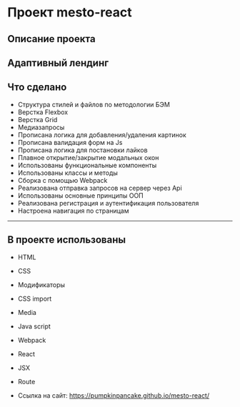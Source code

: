 # Проект mesto-react

## Описание проекта 
Адаптивный лендинг
------
## Что сделано
* Структура стилей и файлов по методологии БЭМ
* Верстка Flexbox
* Верстка Grid
* Медиазапросы
* Прописана логика для добавления/удаления картинок
* Прописана валидация форм на Js
* Прописана логика для постановки лайков
* Плавное открытие/закрытие модальных окон
* Использованы функциональные компоненты
* Использованы классы и методы
* Сборка с помощью Webpack
* Реализована отправка запросов на сервер через Api
* Использованы основные принципы ООП
* Реализована регистрация и аутентификация пользователя
* Настроена навигация по страницам
------
## В проекте использованы
* HTML
* CSS
* Модификаторы
* CSS import
* Media
* Java script
* Webpack
* React
* JSX
* Route

* Ссылка на сайт: https://pumpkinpancake.github.io/mesto-react/